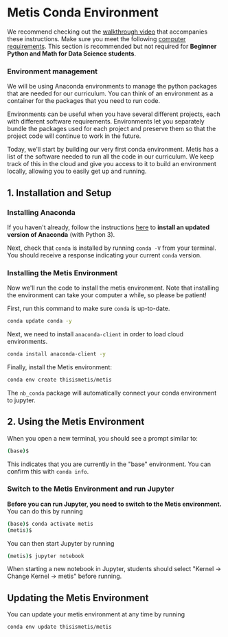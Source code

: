 
# Metis Conda Environment

We recommend checking out the [walkthrough video](https://youtu.be/q1RXF4fdlJc) that accompanies these instructions. Make sure you meet the following [computer requirements](https://github.com/thisismetis/Metis_Fundamentals/blob/main/computer_requirements/readme.md).  This section is recommended but not required for **Beginner Python and Math for Data Science students**.

### Environment management

We will be using Anaconda environments to manage the python packages that are
needed for our curriculum. You can think of an environment as a container for
the packages that you need to run code.

Environments can be useful when you have several different projects, each with
different software requirements. Environments let you separately bundle the packages
used for each project and preserve them so that the project code will continue
to work in the future.

Today, we'll start by building our very first conda environment. Metis has a
list of the software needed to run all the code in our curriculum. We keep track
of this in the cloud and give you access to it to build an environment locally, allowing you to easily get up and running.

## 1. Installation and Setup

### Installing Anaconda

If you haven't already, follow the instructions [here](https://github.com/thisismetis/NBM_Metis_Fundamentals/tree/master/anaconda_and_metis_env/anaconda_installation) to **install an updated version of Anaconda** (with Python 3). 

Next, check that `conda` is installed by running `conda -V` from your terminal. You should
receive a response indicating your current `conda` version.

### Installing the Metis Environment

Now we'll run the code to install the metis environment. Note that installing the environment can take your computer a while, so please be patient!

First, run this command to make sure `conda` is up-to-date.

```bash
conda update conda -y
```

Next, we need to install `anaconda-client` in order to load cloud environments.

```bash
conda install anaconda-client -y
```

Finally, install the Metis environment:

```bash
conda env create thisismetis/metis
```

The `nb_conda` package will automatically connect your conda environment to
jupyter.

## 2. Using the Metis Environment

When you open a new terminal, you should see a prompt similar to:

```bash
(base)$
```

This indicates that you are currently in the "base" environment. You can confirm
this with `conda info`.

### Switch to the Metis Environment and run Jupyter

**Before you can run Jupyter, you need to switch to the Metis environment.** You
can do this by running

```bash
(base)$ conda activate metis
(metis)$
```

You can then start Jupyter by running

```bash
(metis)$ jupyter notebook
```

When starting a new notebook in Jupyter, students should select "Kernel ->
Change Kernel -> metis" before running.

## Updating the Metis Environment

You can update your metis environment at any time by running

```bash
conda env update thisismetis/metis
```
